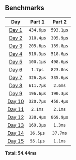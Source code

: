 <!--- benchmarking table --->
## Benchmarks

| Day | Part 1 | Part 2 |
| :---: | :---: | :---:  |
| [Day 1](./src/bin/01.rs) | `434.6µs` | `593.1µs` |
| [Day 2](./src/bin/02.rs) | `310.4µs` | `305.9µs` |
| [Day 3](./src/bin/03.rs) | `205.6µs` | `139.8µs` |
| [Day 4](./src/bin/04.rs) | `518.3µs` | `518.6µs` |
| [Day 5](./src/bin/05.rs) | `100.1µs` | `498.6µs` |
| [Day 6](./src/bin/06.rs) | `1.7µs` | `823.0ns` |
| [Day 7](./src/bin/07.rs) | `326.2µs` | `335.6µs` |
| [Day 8](./src/bin/08.rs) | `611.7µs` | `2.6ms` |
| [Day 9](./src/bin/09.rs) | `196.6µs` | `190.3µs` |
| [Day 10](./src/bin/10.rs) | `320.7µs` | `458.4µs` |
| [Day 11](./src/bin/11.rs) | `2.1ms` | `2.1ms` |
| [Day 12](./src/bin/12.rs) | `338.4µs` | `869.9µs` |
| [Day 13](./src/bin/13.rs) | `169.3µs` | `1.3ms` |
| [Day 14](./src/bin/14.rs) | `36.5µs` | `37.7ms` |
| [Day 15](./src/bin/15.rs) | `55.1µs` | `1.1ms` |

**Total: 54.44ms**
<!--- benchmarking table --->
